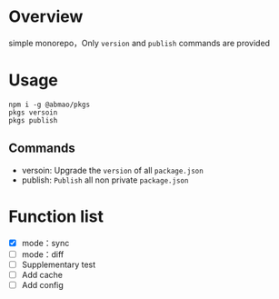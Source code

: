 # Overview
simple monorepo，Only `version` and `publish` commands are provided
# Usage
```shell
npm i -g @abmao/pkgs
pkgs versoin
pkgs publish
```

## Commands
- versoin: Upgrade the `version` of all `package.json`
- publish: `Publish` all non private `package.json`

# Function list
- [x] mode：sync
- [ ] mode：diff
- [ ] Supplementary test
- [ ] Add cache
- [ ] Add config